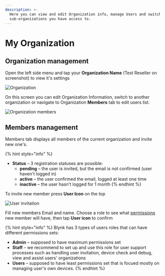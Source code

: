 ```yaml
---
description: >-
  Here you can view and edit Organization info, manage Users and switch to
  sub-organizations you have access to.
---
```


# My Organization

## Organization management

Open the left side menu and tap your **Organization Name** \(Test Reseller on screenshot\) to view it's settings

![Organization](https://user-images.githubusercontent.com/72790181/119668453-e0488c00-be3f-11eb-9e1a-f22eae4b2100.png)

On this screen you can edit Organization Information, switch to another organization or navigate to Organization **Members** tab to edit users list.

![Organization members](https://user-images.githubusercontent.com/72790181/119666558-269ceb80-be3e-11eb-9032-b89ad16010af.png)

## Members management

Members tab displays all members of the current organization and invite new one's.

{% hint style="info" %}
* **Status** – 3 registration statuses are possible:
  * **pending** – the user is invited, but the email is not confirmed \(user haven't logged in\) 
  * **active** – the user confirmed the email, logged at least one time 
  * **inactive** – the user hasn't logged for 1 month
{% endhint %}

To invite new member press **User Icon** on the top

![User invitation](https://user-images.githubusercontent.com/72790181/119666581-2b619f80-be3e-11eb-833f-cf60a73a376a.png)

Fill new members Email and name. Choose a role to see what [permissions](../../../blynk-console/settings/access.md) new member will have, then tap **User icon** to confirm

{% hint style="info" %}
Blynk has 3 types of users roles that can have different permissions sets:

* **Admin** – supposed to have maximum permissions set
* **Staff** – we recommend to set up and use this role for user support processes such as handling user invitation, device check and debug, view and assist users' organizations
* **Users** – supposed to have least permissions set that is focued mostly on managing user's own devices.
{% endhint %}

